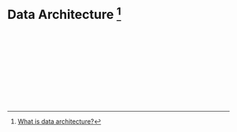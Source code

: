 <br>

# Data Architecture [^data-architecture]

<br>
<br>

<br>
<br>

<br>
<br>

<br>
<br>

[^data-architecture]: [What is data architecture?](https://www.ibm.com/topics/data-architecture)

<br>
<br>